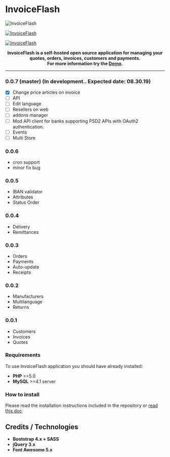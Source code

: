 # InvoiceFlash

![InvoiceFlash](https://www.invoiceflash.com/github/logo/png/screen.gif)

[![InvoiceFlash](https://badge.fury.io/gh/InvoiceFlash%2FInvoiceFlash.svg)](https://badge.fury.io/gh/InvoiceFlash%2FInvoiceFlash)

[![InvoiceFlash](https://img.shields.io/github/downloads/InvoiceFlash/InvoiceFlash/total.svg)]()

<p align="center" bgcolor="#429ae1"><b>InvoiceFlash is a self-hosted open source application for managing your quotes, orders, invoices, customers and payments.<br>
For more information try the <a href="https://demo.invoiceflash.com">Demo</a>.</b></p>

---
### 0.0.7 (master) (In development.. Expected date: 08.30.19)
- [x] Change price articles on invoice
- [ ] API
- [ ] Edit language
- [ ] Resellers on web
- [ ] addons manager
- [ ] Mod API client for banks supporting PSD2 APIs with OAuth2 authentication.
- [ ] Events
- [ ] Multi Store

### 0.0.6
- cron support
- minor fix bug

### 0.0.5 
- IBAN validator
- Attributes
- Status Order

### 0.0.4 
- Delivery
- Remittances

### 0.0.3 
- Orders
- Payments
- Auto-update
- Receipts

### 0.0.2 
- Manufacturers
- Multilanguage
- Returns

### 0.0.1 
- Customers
- Invoices
- Quotes

### Requirements
To use InvoiceFlash application you should have already installed:

*   **PHP** >=5.0 
*   **MySQL** >=4.1 server 

### How to install
Please read the installation instructions included in the repository or <a href="https://docs.invoiceflash.com/index.php?route=blog/blog/view&blog_id=10" target="_blank">read this doc</a>.

## Credits / Technologies

*   **Bootstrap 4.x + SASS**
*   **jQuery 3.x**
*   **Font Awesome 5.x**


